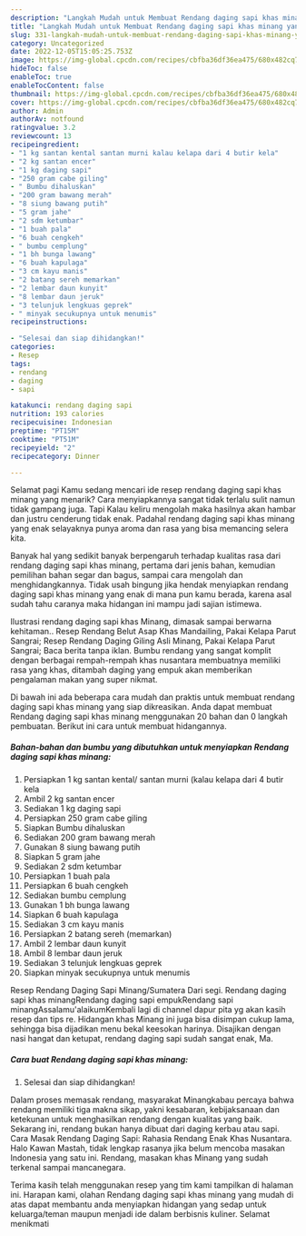 ```yaml
---
description: "Langkah Mudah untuk Membuat Rendang daging sapi khas minang yang Enak "
title: "Langkah Mudah untuk Membuat Rendang daging sapi khas minang yang Enak "
slug: 331-langkah-mudah-untuk-membuat-rendang-daging-sapi-khas-minang-yang-enak
category: Uncategorized
date: 2022-12-05T15:05:25.753Z
image: https://img-global.cpcdn.com/recipes/cbfba36df36ea475/680x482cq70/rendang-daging-sapi-khas-minang-foto-resep-utama.jpg
hideToc: false
enableToc: true
enableTocContent: false
thumbnail: https://img-global.cpcdn.com/recipes/cbfba36df36ea475/680x482cq70/rendang-daging-sapi-khas-minang-foto-resep-utama.jpg
cover: https://img-global.cpcdn.com/recipes/cbfba36df36ea475/680x482cq70/rendang-daging-sapi-khas-minang-foto-resep-utama.jpg
author: Admin
authorAv: notfound
ratingvalue: 3.2
reviewcount: 13
recipeingredient:
- "1 kg santan kental santan murni kalau kelapa dari 4 butir kela"
- "2 kg santan encer"
- "1 kg daging sapi"
- "250 gram cabe giling"
- " Bumbu dihaluskan"
- "200 gram bawang merah"
- "8 siung bawang putih"
- "5 gram jahe"
- "2 sdm ketumbar"
- "1 buah pala"
- "6 buah cengkeh"
- " bumbu cemplung"
- "1 bh bunga lawang"
- "6 buah kapulaga"
- "3 cm kayu manis"
- "2 batang sereh memarkan"
- "2 lembar daun kunyit"
- "8 lembar daun jeruk"
- "3 telunjuk lengkuas geprek"
- " minyak secukupnya untuk menumis"
recipeinstructions:

- "Selesai dan siap dihidangkan!"
categories:
- Resep
tags:
- rendang
- daging
- sapi

katakunci: rendang daging sapi 
nutrition: 193 calories
recipecuisine: Indonesian
preptime: "PT15M"
cooktime: "PT51M"
recipeyield: "2"
recipecategory: Dinner

---
```



Selamat pagi Kamu sedang mencari ide resep rendang daging sapi khas minang yang menarik? Cara menyiapkannya sangat tidak terlalu sulit namun tidak gampang juga. Tapi Kalau keliru mengolah maka hasilnya akan hambar dan justru cenderung tidak enak. Padahal rendang daging sapi khas minang yang enak selayaknya punya aroma dan rasa yang bisa memancing selera kita.


Banyak hal yang sedikit banyak berpengaruh terhadap kualitas rasa dari rendang daging sapi khas minang, pertama dari jenis bahan, kemudian pemilihan bahan segar dan bagus, sampai cara mengolah dan menghidangkannya. Tidak usah bingung jika hendak menyiapkan rendang daging sapi khas minang yang enak di mana pun kamu berada, karena asal sudah tahu caranya maka hidangan ini mampu jadi sajian istimewa.

Ilustrasi rendang daging sapi khas Minang, dimasak sampai berwarna kehitaman.. Resep Rendang Belut Asap Khas Mandailing, Pakai Kelapa Parut Sangrai; Resep Rendang Daging Giling Asli Minang, Pakai Kelapa Parut Sangrai; Baca berita tanpa iklan. Bumbu rendang yang sangat komplit dengan berbagai rempah-rempah khas nusantara membuatnya memiliki rasa yang khas, ditambah daging yang empuk akan memberikan pengalaman makan yang super nikmat.


Di bawah ini ada beberapa cara mudah dan praktis untuk membuat rendang daging sapi khas minang yang siap dikreasikan. Anda dapat membuat Rendang daging sapi khas minang menggunakan 20 bahan dan 0 langkah pembuatan. Berikut ini cara untuk membuat hidangannya.

<!--inarticleads1-->

##### Bahan-bahan dan bumbu yang dibutuhkan untuk menyiapkan Rendang daging sapi khas minang:

1. Persiapkan 1 kg santan kental/ santan murni (kalau kelapa dari 4 butir kela
1. Ambil 2 kg santan encer
1. Sediakan 1 kg daging sapi
1. Persiapkan 250 gram cabe giling
1. Siapkan  Bumbu dihaluskan
1. Sediakan 200 gram bawang merah
1. Gunakan 8 siung bawang putih
1. Siapkan 5 gram jahe
1. Sediakan 2 sdm ketumbar
1. Persiapkan 1 buah pala
1. Persiapkan 6 buah cengkeh
1. Sediakan  bumbu cemplung
1. Gunakan 1 bh bunga lawang
1. Siapkan 6 buah kapulaga
1. Sediakan 3 cm kayu manis
1. Persiapkan 2 batang sereh (memarkan)
1. Ambil 2 lembar daun kunyit
1. Ambil 8 lembar daun jeruk
1. Sediakan 3 telunjuk lengkuas geprek
1. Siapkan  minyak secukupnya untuk menumis


Resep Rendang Daging Sapi Minang/Sumatera Dari segi. Rendang daging sapi khas minangRendang daging sapi empukRendang sapi minangAssalamu&#39;alaikumKembali lagi di channel dapur pita yg akan kasih resep dan tips re. Hidangan khas Minang ini juga bisa disimpan cukup lama, sehingga bisa dijadikan menu bekal keesokan harinya. Disajikan dengan nasi hangat dan ketupat, rendang daging sapi sudah sangat enak, Ma. 

<!--inarticleads2-->

##### Cara buat Rendang daging sapi khas minang:


1. Selesai dan siap dihidangkan!

Dalam proses memasak rendang, masyarakat Minangkabau percaya bahwa rendang memiliki tiga makna sikap, yakni kesabaran, kebijaksanaan dan ketekunan untuk menghasilkan rendang dengan kualitas yang baik. Sekarang ini, rendang bukan hanya dibuat dari daging kerbau atau sapi. Cara Masak Rendang Daging Sapi: Rahasia Rendang Enak Khas Nusantara. Halo Kawan Mastah, tidak lengkap rasanya jika belum mencoba masakan Indonesia yang satu ini. Rendang, masakan khas Minang yang sudah terkenal sampai mancanegara. 

Terima kasih telah menggunakan resep yang tim kami tampilkan di halaman ini. Harapan kami, olahan Rendang daging sapi khas minang yang mudah di atas dapat membantu anda menyiapkan hidangan yang sedap untuk keluarga/teman maupun menjadi ide dalam berbisnis kuliner. Selamat menikmati
